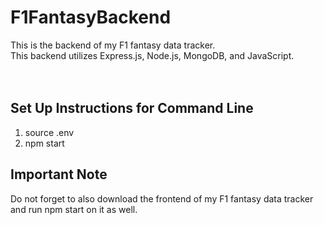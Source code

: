 # F1FantasyBackend
This is the backend of my F1 fantasy data tracker. <br />
This backend utilizes Express.js, Node.js, MongoDB, and JavaScript. <br />
<br />
<br />

## Set Up Instructions for Command Line
1. source .env
2. npm start

## Important Note
Do not forget to also download the frontend of my F1 fantasy data tracker and run npm start on it as well.
